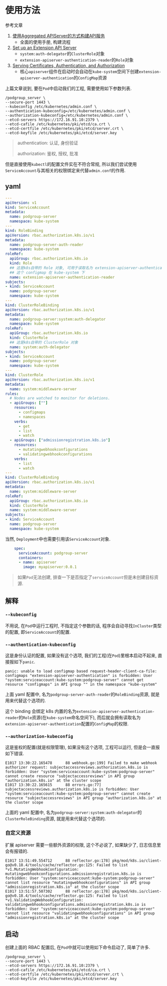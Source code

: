 # 使用方法

参考文章

1. [使用Aggregated APIServer的方式构建API服务](https://jeremyxu2010.github.io/2019/07/%E4%BD%BF%E7%94%A8aggregated-apiserver%E7%9A%84%E6%96%B9%E5%BC%8F%E6%9E%84%E5%BB%BAapi%E6%9C%8D%E5%8A%A1/)
    - 全面的使用手册, 构建流程
2. [Set up an Extension API Server](https://kubernetes.io/docs/tasks/extend-kubernetes/setup-extension-api-server/)
    - `system:auth-delegator`的`ClusterRole`对象
    - `extension-apiserver-authentication-reader`的`Role`对象
3. [Serving Certificates, Authentication, and Authorization](https://github.com/kubernetes-sigs/apiserver-builder-alpha/blob/master/docs/concepts/auth.md)
    - 核心`apiserver`组件在启动时会自动在`kube-system`空间下创建`extension-apiserver-authentication`的`ConfigMap`资源

上篇文章说到, 要在`Pod`中启动我们的工程, 需要使用如下参数列表.

```
/podgroup_server \
--secure-port 1443 \
--kubeconfig /etc/kubernetes/admin.conf \
--authentication-kubeconfig=/etc/kubernetes/admin.conf \
--authorization-kubeconfig=/etc/kubernetes/admin.conf \
--etcd-servers https://172.16.91.10:2379 \
--etcd-cafile /etc/kubernetes/pki/etcd/ca.crt \
--etcd-certfile /etc/kubernetes/pki/etcd/server.crt \
--etcd-keyfile /etc/kubernetes/pki/etcd/server.key
```

> authentication: 认证, 身份验证
> 
> authorization: 鉴权, 授权, 批准

但是直接使用`kubectl`的配置文件实在不符合常规, 所以我们尝试使用`ServiceAccount`与其相关的权限绑定来代替`admin.conf`的作用.

## yaml

```yaml
---
apiVersion: v1
kind: ServiceAccount
metadata:
  name: podgroup-server
  namespace: kube-system
---
kind: RoleBinding
apiVersion: rbac.authorization.k8s.io/v1
metadata:
  name: podgroup-server-auth-reader
  namespace: kube-system
roleRef:
  apiGroup: rbac.authorization.k8s.io
  kind: Role
  ## 这是k8s自带的 Role 对象, 可用于读取名为 extension-apiserver-authentication 的 configmap
  ## 这个 configmap 在 kube-system 下
  name: extension-apiserver-authentication-reader
subjects:
- kind: ServiceAccount
  name: podgroup-server
  namespace: kube-system
---
kind: ClusterRoleBinding
apiVersion: rbac.authorization.k8s.io/v1
metadata:
  name: podgroup-server:system:auth-delegator
  namespace: kube-system
roleRef:
  apiGroup: rbac.authorization.k8s.io
  kind: ClusterRole
  ## 这是k8s自带的 ClusterRole 对象
  name: system:auth-delegator
subjects:
- kind: ServiceAccount
  name: podgroup-server
  namespace: kube-system
---
kind: ClusterRole
apiVersion: rbac.authorization.k8s.io/v1
metadata:
  name: system:middleware-server
rules:
  # Nodes are watched to monitor for deletions.
  - apiGroups: [""]
    resources:
      - configmaps
      - namespaces
    verbs:
      - get
      - list
      - watch
  - apiGroups: ["admissionregistration.k8s.io"]
    resources:
      - mutatingwebhookconfigurations
      - validatingwebhookconfigurations
    verbs:
      - list
      - watch
---
kind: ClusterRoleBinding
apiVersion: rbac.authorization.k8s.io/v1
metadata:
  name: system:middleware-server
roleRef:
  apiGroup: rbac.authorization.k8s.io
  kind: ClusterRole
  name: system:middleware-server
subjects:
- kind: ServiceAccount
  name: podgroup-server
  namespace: kube-system

```

当然, `Deployment`中也需要引用该`ServiceAccount`对象.

```yaml
    spec:
      serviceAccount: podgroup-server
      containers:
      - name: apiserver
        image: myapiserver:0.0.1
```

> 如果`Pod`无法创建, 排查一下是否指定了`serviceAccount`但是未创建目标资源.

## 解释

### `--kubeconfig`

不用说, 在`Pod`中运行工程时, 不指定这个参数的话, 程序会自动寻找`InCluster`类型的配置, 即`ServiceAccount`的配置.

### `--authentication-kubeconfig`

这是身份认证的配置, 如果没有这个选项, 我们的工程(在`Pod`)里根本启动不起来, 直接报如下`panic`.

```
panic: unable to load configmap based request-header-client-ca-file: configmaps "extension-apiserver-authentication" is forbidden: User "system:serviceaccount:kube-system:podgroup-server" cannot get resource "configmaps" in API group "" in the namespace "kube-system"
```

上面 yaml 配置中, 名为`podgroup-server-auth-reader`的`RoleBinding`资源, 就是用来代替这个选项的. 

这个 binding 会绑定 k8s 内置的名为`extension-apiserver-authentication-reader`的`Role`资源(在`kube-system`命名空间下), 而后就会拥有读取名为`extension-apiserver-authentication`配置的`ConfigMap`的权限.

### `--authorization-kubeconfig`

这是鉴权的配置(就是权限管理), 如果没有这个选项, 工程可以运行, 但是会一直报如下错误.

```
E1017 13:30:22.165478      88 webhook.go:199] Failed to make webhook authorizer request: subjectaccessreviews.authorization.k8s.io is forbidden: User "system:serviceaccount:kube-system:podgroup-server" cannot create resource "subjectaccessreviews" in API group "authorization.k8s.io" at the cluster scope
E1017 13:30:22.165615      88 errors.go:77] subjectaccessreviews.authorization.k8s.io is forbidden: User "system:serviceaccount:kube-system:podgroup-server" cannot create resource "subjectaccessreviews" in API group "authorization.k8s.io" at the cluster scope
```

上面的 yaml 配置中, 名为`podgroup-server:system:auth-delegator`的`ClusterRoleBinding`资源, 就是用来代替这个选项的.

### 自定义资源

扩展 apiserver 需要一些额外资源的权限, 这个不必说了, 如果缺少了, 日志信息里会有报错的.

```
E1017 13:51:49.554712      88 reflector.go:178] pkg/mod/k8s.io/client-go@v0.18.4/tools/cache/reflector.go:125: Failed to list *v1.MutatingWebhookConfiguration: mutatingwebhookconfigurations.admissionregistration.k8s.io is forbidden: User "system:serviceaccount:kube-system:podgroup-server" cannot list resource "mutatingwebhookconfigurations" in API group "admissionregistration.k8s.io" at the cluster scope
E1017 13:51:57.507302      88 reflector.go:178] pkg/mod/k8s.io/client-go@v0.18.4/tools/cache/reflector.go:125: Failed to list *v1.ValidatingWebhookConfiguration: validatingwebhookconfigurations.admissionregistration.k8s.io is forbidden: User "system:serviceaccount:kube-system:podgroup-server" cannot list resource "validatingwebhookconfigurations" in API group "admissionregistration.k8s.io" at the cluster scope
```

## 启动

创建上面的 RBAC 配置后, 在`Pod`中就可以使用如下命令启动了, 简单了许多.

```
/podgroup_server \
--secure-port 1443 \
--etcd-servers https://172.16.91.10:2379 \
--etcd-cafile /etc/kubernetes/pki/etcd/ca.crt \
--etcd-certfile /etc/kubernetes/pki/etcd/server.crt \
--etcd-keyfile /etc/kubernetes/pki/etcd/server.key
```
